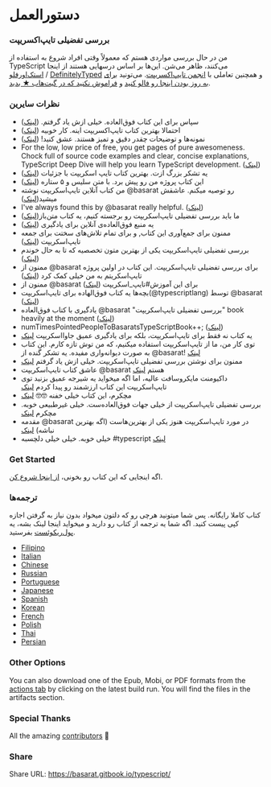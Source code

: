 # دستورالعمل

### بررسی تفضیلی تایپ‌اکسریپت

من در حال بررسی مواردی هستم که معمولاً وقتی افراد شروع به استفاده از TypeScript می‌کنند، ظاهر می‌شن. این‌ها بر اساس درسهایی هستند از اینجا [استک‌اورفلو](http://stackoverflow.com/tags/typescript/topusers) / [DefinitelyTyped](https://github.com/DefinitelyTyped/) و همچنین تعاملی با [انجمن تایپ‌اکسریپت](https://github.com/TypeStrong/). می‌تونید [برای به روز بودن اینجا رو فالو کنید](https://twitter.com/basarat) و [فراموش نکنید که در گیت‌هاب ★ بدید](https://github.com/basarat/typescript-book).

### نظرات سایرین

* سپاس برای این کتاب فوق‌العاده. خیلی ازش یاد گرفتم. ([لینک](https://www.gitbook.com/book/basarat/typescript/discussions/21#comment-1468279131934))
* احتمالا بهترین کتاب تایپ‌اکسریپت اینه. کار خوبیه ([لینک](https://twitter.com/thelondonjs/status/756419561570852864))
* نمونه‌ها و توضیحات چقدر دقیق و تمیز هستند. عشق کنید! ([لینک](https://twitter.com/joe\_mighty/status/758290957280346112))
* For the low, low price of free, you get pages of pure awesomeness. Chock full of source code examples and clear, concise explanations, TypeScript Deep Dive will help you learn TypeScript development. ([لینک](https://www.nativescript.org/blog/details/free-book-typescript-deep-dive))
* یه تشکر بزرگ ازت. بهترین کتاب تایپ اسکریپت با جزئیات ([لینک](https://www.gitbook.com/book/basarat/typescript/discussions/38))
* این کتاب پروژه من رو پیش برد. با متن سلیس و ۵ ستاره ([لینک](https://twitter.com/thebabellion/status/779888195559235584))
* من کتاب آنلاین تایپ‌اسکریپت نوشته @basarat رو توصیه میکنم. عاشقش میشید([لینک](https://twitter.com/markpieszak/status/788099306590969860))
* I've always found this by @basarat really helpful. ([لینک](https://twitter.com/Brocco/status/789887640656945152))
* ما باید  بررسی تفضیلی تایپ‌اسکریپت رو برجسته کنیم، یه کتاب متن‌باز([لینک](https://www.siliconrepublic.com/enterprise/typescript-programming-javascript))
* یه منبع فوق‌العاده‌ی آنلاین برای یادگیری ([لینک](https://twitter.com/rdfuhr/status/790193307708076035))
* ممنون برای جمع‌آوری این کتاب, و برای تمام تلاش‌های سختت برای جمعه تایپ‌اسکریپت ([لینک](https://github.com/basarat/typescript-book/pull/183#issuecomment-257799713))
* بررسی تفضیلی تایپ‌اسکریپت یکی از بهترین متون تخصصیه که تا به حال خوندم ([لینک](https://twitter.com/borekb/status/794287092272599040))
* ممنون از @basarat برای بررسی تفضیلی تایپ‌اسکریپت. این کتاب در اولین پروژه تایپ‌اسکریتم به من خیلی کمک کرد ([لینک](https://twitter.com/betolinck/status/797901548562960384))
* ممنون از @basarat برای این آموزش#تایپ\_اسکریپت ([لینک](https://twitter.com/markuse1501/status/799116176815230976))
* بچه‌ها یه کتاب فوق‌الهاده برای تایپ‌اسکریپت(@typescriptlang) توسط @basarat ([لینک](https://twitter.com/deeinlove/status/813245965507260417))
* یادگیری با کتاب فوق‌العاده @basarat "بررسی تفضیلی تایپ‌اسکریپت" book heavily at the moment ([لینک](https://twitter.com/sitapati/status/814379404956532737))
* numTimesPointedPeopleToBasaratsTypeScriptBook++; ([لینک](https://twitter.com/brocco/status/814227741696462848))
* یه کتاب نه فقط برای تایپ‌اسکریپت، بلکه برای یادگیری عمیق جاوااسکریپت [لینک](https://www.gitbook.com/book/basarat/typescript/discussions/59)
* توی کار من، ما از تایپ‌اسکریپت استفاده میکنیم، که من توش تازه کارم. این کتاب به صورت دیوانه‌واری مفیده. یه تشکر گنده از @basarat! [لینک](https://twitter.com/netchkin/status/855339390566096896)
* ممنون برای نوشتن بررسی تفضیلی تایپ‌اسکریپت. خیلی ازش یاد گرفتم [لینک](https://twitter.com/buctwbzs/status/857198618704355328?refsrc=email\&s=11)
* عاشق کتاب تایپ‌اسکریپت @basarat هستم  [لینک](https://twitter.com/ericliprandi/status/857608837309677568)
* داکیومنت مایکروسافت عالیه، اما اگه میخواید یه شیرجه عمیق بزنید توی تایپ‌اسکریپت این کتاب ارزشمند رو پیدا کردم [لینک](https://twitter.com/caludio/status/876729910550831104)
* مچکرم، این کتاب خیلی خفنه 🤓🤓 [لینک](https://twitter.com/jjwonmin/status/885666375548547073)
* بررسی تفضیلی تایپ‌اسکریپت از خیلی جهات فوق‌العاده‌ست.  خیلی غیرطبیعی خوبه. مچکرم [لینک](https://twitter.com/orenmizr/status/891083492787970053)
* مقدمه  @basarat در مورد تایپ‌اسکریپت هنوز یکی از بهترین‌هاست (اگه بهترین نباشه) [لینک](https://twitter.com/stevealee/status/953953255968698368)
* خیلی خوبه. خیلی خیلی دلچسبه #typescript [لینک](https://twitter.com/pauliescanlon/status/989898852474998784)

### Get Started

اگه اینجایی که این کتاب رو بخونی، [از اینجا شروع کن](docs/getting-started.md).

### ترجمه‌ها

کتاب کاملا رایگانه. پس شما میتونید هرچی رو که دلتون میخواد بدون نیاز به گرفتن اجازه کپی پیست کنید. اگه شما یه ترجمه از کتاب رو دارید و میخواید اینجا لینک بشه، یه [پول‌ریکوئست](https://github.com/basarat/typescript-book/edit/master/README.md) بفرستید.

* [Filipino](https://github.com/themarshann/typescript-book-fil)
* [Italian](https://github.com/TizioFittizio/typescript-book)
* [Chinese](https://github.com/jkchao/typescript-book-chinese)
* [Russian](https://github.com/etroynov/typescript-book)
* [Portuguese](https://github.com/overlineink/typescript-book)
* [Japanese](https://github.com/yohamta/typescript-book)
* [Spanish](https://github.com/melissarofman/typescript-book)
* [Korean](https://github.com/radlohead/typescript-book)
* [French](https://github.com/HachemiH/typescript-book)
* [Polish](https://github.com/mbiesiad/typescript-book/tree/pl\_PL)
* [Thai](https://github.com/futurouz/typescript-book)
* [Persian](./#brrsy-tfdhyly-tayp-aksrypt)

### Other Options

You can also download one of the Epub, Mobi, or PDF formats from the [actions tab](https://github.com/basarat/typescript-book/actions) by clicking on the latest build run. You will find the files in the artifacts section.

### Special Thanks

All the amazing [contributors](https://github.com/basarat/typescript-book/graphs/contributors) 🌹

### Share

Share URL: https://basarat.gitbook.io/typescript/
